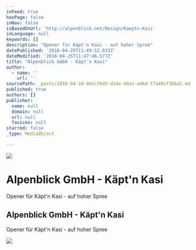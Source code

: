 ```yaml
---
inFeed: true
hasPage: false
inNav: false
isBasedOnUrl: 'http://alpenblick.net/Design/Kaeptn-Kasi'
inLanguage: null
keywords: []
description: "Opener für Käpt'n Kasi - auf hoher Spree"
datePublished: '2016-04-25T11:49:52.833Z'
dateModified: '2016-04-25T11:47:46.577Z'
title: "Alpenblick GmbH - Käpt'n Kasi"
author:
  - name: ''
    url: ''
sourcePath: _posts/2016-04-24-9e5cf6d5-d14e-40a1-a46d-f7a48cf3b6d2.md
published: true
authors: []
publisher:
  name: null
  domain: null
  url: null
  favicon: null
starred: false
_type: MediaObject

---
```

![](https://imgflo.herokuapp.com/graph/vahj1ThiexotieMo/7b18984d6434d034be49637ea27bfe7d/passthrough.jpg?height=360&input=https%3A%2F%2Fs3-us-west-2.amazonaws.com%2Fthe-grid-img%2Fp%2F45a0fc6c9e3d381bbec3eb71f1dd69da5629c4db.jpg&width=640)

# Alpenblick GmbH - Käpt'n Kasi

Opener für Käpt'n Kasi - auf hoher Spree

<article style=""><h1>Alpenblick GmbH - Käpt'n Kasi</h1><p>Opener für Käpt'n Kasi - auf hoher Spree</p><img src="https://s3-us-west-2.amazonaws.com/the-grid-img/p/45a0fc6c9e3d381bbec3eb71f1dd69da5629c4db.jpg" /></article>